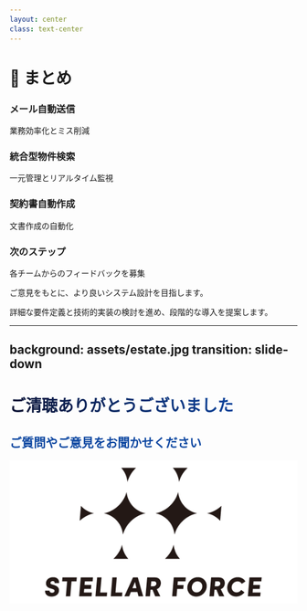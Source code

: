 ```yaml
---
layout: center
class: text-center
---
```


# 🎯 まとめ

<div class="grid grid-cols-3 gap-8 mt-12">
	<div 
		class="summary-card" 
		v-motion 
		:initial="{ y: 40, opacity: 0 }" 
		:enter="{ y: 0, opacity: 1, transition: { delay: 0, duration: 600 } }"
	>
		<carbon:mail-all class="text-4xl text-blue-500 mb-4" />
		<h3 class="font-bold text-lg mb-2">メール自動送信</h3>
		<p class="text-sm opacity-80">業務効率化とミス削減</p>
	</div>
	<div 
		class="summary-card" 
		v-motion 
		:initial="{ y: 40, opacity: 0 }" 
		:enter="{ y: 0, opacity: 1, transition: { delay: 200, duration: 600 } }"
	>
		<carbon:search class="text-4xl text-green-500 mb-4" />
		<h3 class="font-bold text-lg mb-2">統合型物件検索</h3>
		<p class="text-sm opacity-80">一元管理とリアルタイム監視</p>
	</div>
	<div 
		class="summary-card" 
		v-motion 
		:initial="{ y: 40, opacity: 0 }" 
		:enter="{ y: 0, opacity: 1, transition: { delay: 400, duration: 600 } }"
	>
		<carbon:document class="text-4xl text-purple-500 mb-4" />
		<h3 class="font-bold text-lg mb-2">契約書自動作成</h3>
		<p class="text-sm opacity-80">文書作成の自動化</p>
	</div>
</div>

<div 
v-motion
:initial="{ y: 50, opacity: 0 }"
:enter="{ y: 0, opacity: 1, transition: { delay: 600, duration: 800 } }"
class="mt-8"
>
	<h3 class="text-xl font-bold mb-4">次のステップ</h3>
	<div class="grid grid-cols-2 gap-6">
		<div>
			<div class="bg-blue-50 p-4 rounded-lg">
				<p class="text-sm font-semibold mb-2">各チームからのフィードバックを募集</p>
				<p class="text-xs mt-2 opacity-70">ご意見をもとに、より良いシステム設計を目指します。</p>
			</div>
		</div>
		<div>
			<div class="bg-gray-100 p-4 rounded-lg mb-4 mt-8 md:mt-0">
				<p class="text-sm">詳細な要件定義と技術的実装の検討を進め、段階的な導入を提案します。</p>
			</div>
		</div>
	</div>
</div>

---
background: assets/estate.jpg
transition: slide-down
---

<div class="fixed inset-0 flex flex-col items-center justify-center" style="background-image: url('assets/estate.jpg'); background-size: cover; background-position: center; margin: 0; padding: 0;">
	<div class="absolute inset-0 bg-white bg-opacity-70"></div>
	<h1 
		class="text-4xl font-bold mb-4 text-black"
		v-motion
		:initial="{ y: -40, opacity: 0 }"
		:enter="{ y: 0, opacity	: 1, transition: { delay: 200, duration: 700 } }"
	>
		<span style="background: linear-gradient(45deg, #0d1333 0%, #0d47a1 100%); -webkit-background-clip: text; -webkit-text-fill-color: transparent; display: inline-block;">
			ご清聴ありがとうございました
		</span>
	</h1>
	<div 
		v-motion
		:initial="{ y: 50, opacity: 0 }"
		:enter="{ y: 0, opacity: 1, transition: { delay: 700, duration: 800 } }"
	>
		<h2 class="text-2xl" style="color: #0d47a1;">ご質問やご意見をお聞かせください</h2>
	</div>
	<div 
		class="mt-8 flex justify-center"
		v-motion
		:initial="{ scale: 0.8, opacity: 0 }"
		:enter="{ scale: 1, opacity: 1, transition: { delay: 1200, duration: 600, type: 'spring' } }"
	>
		<div class="bg-white bg-opacity-90 rounded-xl p-2 shadow-lg">
		<img 
			src="/assets/stellarforce.png" 
			alt="Stellar Force" 
			class="h-16 w-auto drop-shadow-xl"
			v-motion
			:initial="{ rotateY: 90 }"
			:enter="{ rotateY: 0, transition: { delay: 1500, duration: 700 } }"
		/>
		</div>
	</div>
</div>
